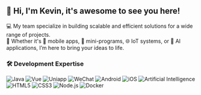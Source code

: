 ## 👋 Hi, I'm Kevin, it's awesome to see you here!

💻 My team specialize in building scalable and efficient solutions for a wide range of projects.   
🚀 Whether it's 📱 mobile apps, 🧩 mini-programs, 🌐 IoT systems, or 🤖 AI applications, I’m here to bring your ideas to life.

### 🛠️ Development Expertise
<p>
  <img alt="Java" src="https://img.shields.io/badge/-Java-007396?style=flat-square&logo=java&logoColor=white" />
  <img alt="Vue" src="https://img.shields.io/badge/-Vue-4FC08D?style=flat-square&logo=vue-dot-js&logoColor=white" />
  <img alt="Uniapp" src="https://img.shields.io/badge/-Uniapp-4A4A4A?style=flat-square&logo=uniapp&logoColor=white" />
  <img alt="WeChat" src="https://img.shields.io/badge/-WeChat-07C160?style=flat-square&logo=wechat&logoColor=white" />
  <img alt="Android" src="https://img.shields.io/badge/-Android-3DDC84?style=flat-square&logo=android&logoColor=white" />
  <img alt="iOS" src="https://img.shields.io/badge/-iOS-000000?style=flat-square&logo=apple&logoColor=white" />
  <img alt="Artificial Intelligence" src="https://img.shields.io/badge/-AI-007ACC?style=flat-square&logo=ai&logoColor=white" />
  <img alt="HTML5" src="https://img.shields.io/badge/-HTML5-8DD6F9?style=flat-square&logo=html5&logoColor=white" /> 
  <img alt="CSS3" src="https://img.shields.io/badge/-CSS3-45b8d8?style=flat-square&logo=css3&logoColor=white" />
  <img alt="Node.js" src="https://img.shields.io/badge/-Node.js-5849BE?style=flat-square&logo=nodedotjs&logoColor=white" />
  <img alt="Docker" src="https://img.shields.io/badge/-Docker-2496ED?style=flat-square&logo=docker&logoColor=white" />
</p>



<!--
**dahuzicjw/dahuzicjw** is a ✨ _special_ ✨ repository because its `README.md` (this file) appears on your GitHub profile.

Here are some ideas to get you started:

- 🔭 I’m currently working on ...
- 🌱 I’m currently learning ...
- 👯 I’m looking to collaborate on ...
- 🤔 I’m looking for help with ...
- 💬 Ask me about ...
- 📫 How to reach me: ...
- 😄 Pronouns: ...
- ⚡ Fun fact: ...
-->
